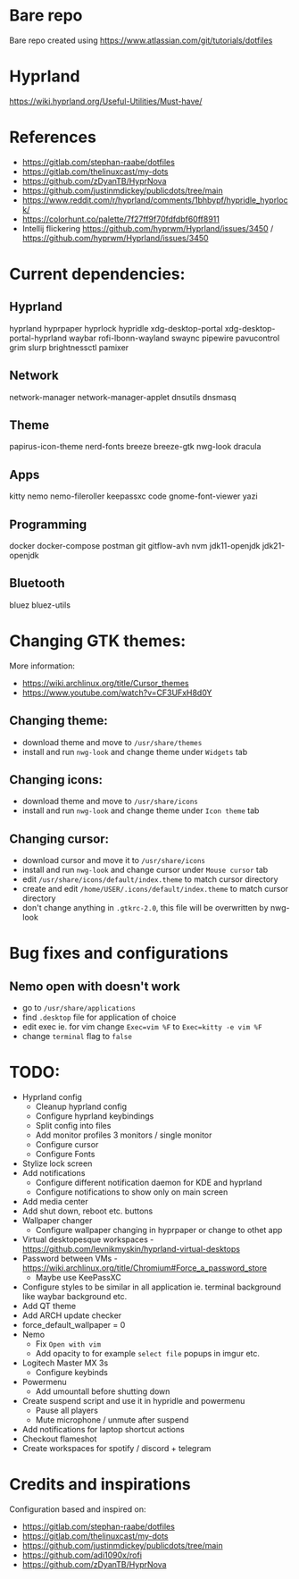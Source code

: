 # Bare repo
Bare repo created using https://www.atlassian.com/git/tutorials/dotfiles

# Hyprland
https://wiki.hyprland.org/Useful-Utilities/Must-have/

# References
* https://gitlab.com/stephan-raabe/dotfiles
* https://gitlab.com/thelinuxcast/my-dots
* https://github.com/zDyanTB/HyprNova
* https://github.com/justinmdickey/publicdots/tree/main
* https://www.reddit.com/r/hyprland/comments/1bhbypf/hypridle_hyprlock/
* https://colorhunt.co/palette/7f27ff9f70fdfdbf60ff8911
* Intellij flickering https://github.com/hyprwm/Hyprland/issues/3450 / https://github.com/hyprwm/Hyprland/issues/3450

# Current dependencies:

## Hyprland
hyprland hyprpaper hyprlock hypridle xdg-desktop-portal xdg-desktop-portal-hyprland waybar rofi-lbonn-wayland swaync pipewire pavucontrol grim slurp brightnessctl pamixer

## Network
network-manager network-manager-applet dnsutils dnsmasq

## Theme
papirus-icon-theme nerd-fonts breeze breeze-gtk nwg-look dracula

## Apps
kitty nemo nemo-fileroller keepassxc code gnome-font-viewer yazi

## Programming
docker docker-compose postman git gitflow-avh nvm jdk11-openjdk jdk21-openjdk

## Bluetooth
bluez bluez-utils

# Changing GTK themes:
More information:
* https://wiki.archlinux.org/title/Cursor_themes 
* https://www.youtube.com/watch?v=CF3UFxH8d0Y

## Changing theme:
* download theme and move to `/usr/share/themes`
* install and run `nwg-look` and change theme under `Widgets` tab

## Changing icons:
* download theme and move to `/usr/share/icons`
* install and run `nwg-look` and change theme under `Icon theme` tab

## Changing cursor:
* download cursor and move it to `/usr/share/icons`
* install and run `nwg-look` and change cursor under `Mouse cursor` tab
* edit `/usr/share/icons/default/index.theme` to match cursor directory
* create and edit `/home/USER/.icons/default/index.theme` to match cursor directory
* don't change anything in `.gtkrc-2.0`, this file will be overwritten by nwg-look

# Bug fixes and configurations

## Nemo open with doesn't work
* go to `/usr/share/applications`
* find `.desktop` file for application of choice
* edit exec ie. for vim change `Exec=vim %F` to `Exec=kitty -e vim %F`
* change `terminal` flag to `false`

# TODO:
* Hyprland config
    * Cleanup hyprland config
    * Configure hyprland keybindings
    * Split config into files
    * Add monitor profiles 3 monitors / single monitor
    * Configure cursor
    * Configure Fonts
* Stylize lock screen
* Add notifications
    * Configure different notification daemon for KDE and hyprland
    * Configure notifications to show only on main screen
* Add media center
* Add shut down, reboot etc. buttons
* Wallpaper changer
    * Configure wallpaper changing in hyprpaper or change to othet app
* Virtual desktopesque workspaces - https://github.com/levnikmyskin/hyprland-virtual-desktops
* Password between VMs - https://wiki.archlinux.org/title/Chromium#Force_a_password_store
    * Maybe use KeePassXC
* Configure styles to be similar in all application ie. terminal background like waybar background etc.
* Add QT theme
* Add ARCH update checker
* force_default_wallpaper = 0
* Nemo
    * Fix `Open with vim`
    * Add opacity to for example `select file` popups in imgur etc.
* Logitech Master MX 3s
    * Configure keybinds
* Powermenu
    * Add umountall before shutting down
* Create suspend script and use it in hypridle and powermenu
    * Pause all players
    * Mute microphone / unmute after suspend
* Add notifications for laptop shortcut actions
* Checkout flameshot
* Create workspaces for spotify / discord + telegram

# Credits and inspirations
Configuration based and inspired on:
* https://gitlab.com/stephan-raabe/dotfiles
* https://gitlab.com/thelinuxcast/my-dots
* https://github.com/justinmdickey/publicdots/tree/main
* https://github.com/adi1090x/rofi
* https://github.com/zDyanTB/HyprNova